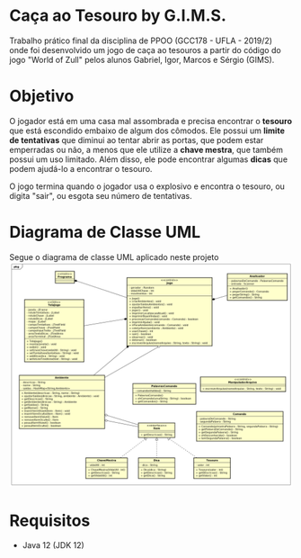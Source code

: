 # Caça ao Tesouro by G.I.M.S.
Trabalho prático final da disciplina de PPOO (GCC178 - UFLA - 2019/2) onde foi desenvolvido um jogo de caça ao tesouros a partir do código do jogo "World of Zull" pelos alunos Gabriel, Igor, Marcos e Sérgio (GIMS).

# Objetivo
O jogador está em uma casa mal assombrada e precisa encontrar o **tesouro** que está escondido embaixo de algum dos cômodos. Ele possui um **limite de tentativas** que diminui ao tentar abrir as portas, que podem estar emperradas ou não, a menos que ele utilize a **chave mestra**, que também possui um uso limitado. Além disso, ele pode encontrar algumas **dicas** que podem ajudá-lo a encontrar o tesouro.

O jogo termina quando o jogador usa o explosivo e encontra o tesouro, ou digita "sair", ou esgota seu número de tentativas.

# Diagrama de Classe UML
Segue o diagrama de classe UML aplicado neste projeto
![diagrama de classe](./docs/diagramaClasse.png)

# Requisitos
- Java 12 (JDK 12)
